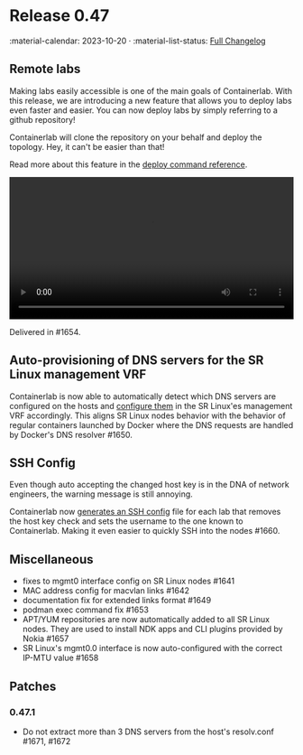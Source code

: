# Release 0.47

:material-calendar: 2023-10-20 · :material-list-status: [Full Changelog](https://github.com/srl-labs/containerlab/releases)

## Remote labs

Making labs easily accessible is one of the main goals of Containerlab. With this release, we are introducing a new feature that allows you to deploy labs even faster and easier. You can now deploy labs by simply referring to a github repository!

Containerlab will clone the repository on your behalf and deploy the topology. Hey, it can't be easier than that!

Read more about this feature in the [deploy command reference](../cmd/deploy.md#remote-topology-files).

<video width="100%" controls>
  <source src="https://gitlab.com/rdodin/pics/-/wikis/uploads/5f0a7579f85c7d6af1fe05c254f42bb5/remote-labs2.mp4" type="video/mp4">
</video>

Delivered in #1654.

## Auto-provisioning of DNS servers for the SR Linux management VRF

Containerlab is now able to automatically detect which DNS servers are configured on the hosts and [configure them](../manual/kinds/srl.md#dns-configuration) in the SR Linux'es management VRF accordingly. This aligns SR Linux nodes behavior with the behavior of regular containers launched by Docker where the DNS requests are handled by Docker's DNS resolver #1650.

## SSH Config

Even though auto accepting the changed host key is in the DNA of network engineers, the warning message is still annoying.

Containerlab now [generates an SSH config](../manual/inventory.md#ssh-config) file for each lab that removes the host key check and sets the username to the one known to Containerlab. Making it even easier to quickly SSH into the nodes #1660.

## Miscellaneous

* fixes to mgmt0 interface config on SR Linux nodes #1641
* MAC address config for macvlan links #1642
* documentation fix for extended links format #1649
* podman exec command fix #1653
* APT/YUM repositories are now automatically added to all SR Linux nodes. They are used to install NDK apps and CLI plugins provided by Nokia #1657
* SR Linux's mgmt0.0 interface is now auto-configured with the correct IP-MTU value #1658

## Patches

### 0.47.1

* Do not extract more than 3 DNS servers from the host's resolv.conf #1671, #1672

